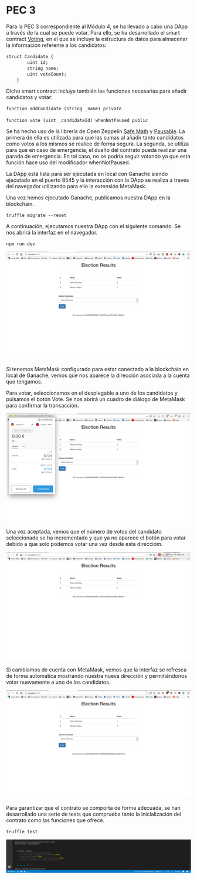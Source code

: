 # PEC 3

Para la PEC 3 correspondiente al Módulo 4, se ha llevado a cabo una DApp a través de la cual se puede votar. Para ello, se ha desarrollado el smart contract [Voting](./voting/contracts/Voting.sol), en el que se incluye la estructura de datos para almacenar la información referente a los candidatos:

```
struct Candidate {
        uint id;
        string name;
        uint voteCount;
    }
```

Dicho smart contract incluye también las funciones necesarias para añadir candidatos y votar:

```
function addCandidate (string _name) private 

function vote (uint _candidateId) whenNotPaused public 
```

Se ha hecho uso de la librería de Open Zeppelin [Safe Math](https://openzeppelin.org/api/docs/math_SafeMath.html) y [Pausable](https://openzeppelin.org/api/docs/lifecycle_Pausable.html). La primera de ella es utilizada para que las sumas al añadir tanto candidatos como votos a los mismos se realice de forma segura. La segunda, se utiliza para que en caso de emergencia, el dueño del contrato pueda realizar una parada de emergencia. En tal caso, no se podría seguir votando ya que esta función hace uso del modificador whenNotPaused.

La DApp está lista para ser ejecutada en local con Ganache siendo ejecutado en el puerto 8545 y la interacción con la DApp se realiza a través del navegador utilizando para ello la extensión MetaMask.


Una vez hemos ejecutado Ganache, publicamos nuestra DApp en la blockchain.

```
truffle migrate --reset
```

A continuación, ejecutamos nuestra DApp con el siguiente comando. Se nos abrirá la interfaz en el navegador.

```
npm run dev
```

![Captura Dapp inicio](./images/inicio.png?raw=true)  

Si tenemos MetaMask configurado para estar conectado a la blockchain en local de Ganache, vemos que nos aparece la dirección asociada a la cuenta que tengamos.

Para votar, seleccionamos en el desplegable a uno de los candidatos y pulsamos el botón Vote. Se nos abrirá un cuadro de diálogo de MetaMask para confirmar la transacción.

![Captura Voto](./images/voting.png?raw=true)  

Una vez aceptada, vemos que el número de votos del candidato seleccionado se ha incrementado y que ya no aparece el botón para votar debido a que solo podemos votar una vez desde esta direccióm.

![Captura Votación emitida](./images/voted.png?raw=true)  

Si cambiamos de cuenta con MetaMask, vemos que la interfaz se refresca de forma automática mostrando nuestra nueva dirección y permitiéndonos votar nuevamente a uno de los candidatos.

![Captura Cambio de Dirección](./images/new-vote.png?raw=true)  

Para garantizar que el contrato se comporta de forma adecuada, se han desarrollado una serie de tests que comprueba tanto la inicialización del contrato como las funciones que ofrece.

```
truffle test
```
![Captura Tests](./images/tests.png?raw=true)  

